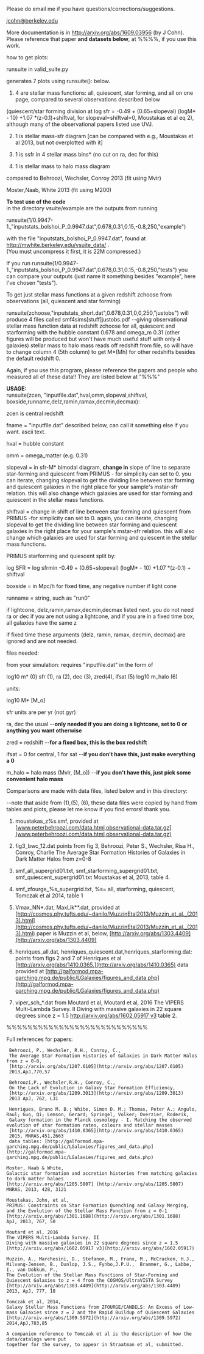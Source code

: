 Please do email me if you have questions/corrections/suggestions.

jcohn@berkeley.edu

More documentation is in  http://arxiv.org/abs/1609.03956 (by J Cohn).  Please reference that paper <b>and datasets below</b>, at %%%%,  if you use this work.
   
how to get plots:

runsuite in valid_suite.py 

generates 7 plots using runsuite(): below.

1. 4 are stellar mass functions:
all, quiescent, star forming, and all on one page, compared to several observations described below

(quiescent/star forming division at log sfr = -0.49 + (0.65+slopeval) (logM* - 10) +1.07 *(z-0.1)+shiftval, for slopeval=shiftval=0,
Moustakas et al eq 2), although many of the observational papers listed use UVJ.

2. 1 is stellar mass-sfr diagram [can be compared with e.g., Moustakas et al 2013, but not overplotted with it]

3. 1 is ssfr in 4 stellar mass bins* (no cut on ra, dec for this)

4. 1 is stellar mass to halo mass diagram 

compared to Behroozi, Wechsler, Conroy 2013 (fit using Mvir)

Moster,Naab, White 2013 (fit using M200)

<b>To test use of the code</b><br>
in the directory vsuite/example are the outputs from running

runsuite(1/0.9947-1.,"inputstats_bolshoi_P_0.9947.dat",0.678,0.31,0.15,-0.8,250,"example")

with the file "inputstats_bolshoi_P_0.9947.dat", found at <a href="http://mwhite.berkeley.edu/vsuite_data">http://mwhite.berkeley.edu/vsuite_data/</a> .  
(You must uncompress it first, it is 22M compressed.)

If you run 
runsuite(1/0.9947-1.,"inputstats_bolshoi_P_0.9947.dat",0.678,0.31,0.15,-0.8,250,"tests")
you can compare your outputs (just name it something besides "example", here I've chosen "tests").

To get just stellar mass functions at a given redshift zchoose from observations (all, quiescent and star forming)

runsuite(zchoose,"inputstats_short.dat",0.678,0.31,0,0,250,"justobs") 
will produce 4 files called smf4sims[stuff]justobs.pdf
--giving observational stellar mass function data at redshift zchoose for
all, quiescent and starforming
with the hubble constant 0.678 and omega_m 0.31
(other figures will be produced but won't have much useful stuff with only 4 galaxies)
stellar mass to halo mass reads off redshift from file, so will have to change column 4 (5th column) to get M*(Mh) for other redshifts
besides the default redshift 0.


Again, if you use this program, please reference the papers and people who measured
all of these data!!
They are listed below at "%%%"


<b>USAGE:</b><br>
runsuite(zcen, "inputfile.dat",hval,omm,slopeval,shiftval, boxside,runname,delz,ramin,ramax,decmin,decmax):

zcen is central redshift

fname = "inputfile.dat" described below, can call it something else
 if you want.  ascii text.
 
hval  = hubble constant

omm = omega_matter (e.g. 0.31)

slopeval = in sfr-M* bimodal diagram, **change in** slope of line to separate star-forming and quiescent from PRIMUS - for simplicity can set to 0.
   you can iterate, changing slopeval to get the dividing line between star forming and quiescent galaxies in the right place for your sample's mstar-sfr relation.  this will also change which galaxies are used for star forming and quiescent in the stellar mass functions.
   
shiftval = change in shift of line between star forming and quiescent from PRIMUS -for simplicity can set to 0.
  again, you can iterate, changing slopeval to get the dividing line between star forming and quiescent galaxies in the right place for your sample's mstar-sfr relation.  this will also change which galaxies are used for star forming and quiescent in the stellar mass functions.

PRIMUS starforming and quiescent split by: 

log SFR = log sfrmin -0.49 + (0.65+slopeval) (logM* - 10) +1.07 *(z-0.1) + shiftval 

boxside = in Mpc/h for fixed time, any negative number if light cone

runname = string, such as "run0"

if lightcone, delz,ramin,ramax,decmin,decmax listed next.
you do not need ra or dec if you are not using a lightcone, and if you are in a fixed time box, all galaxies have the same z

if fixed time these arguments (delz, ramin, ramax, decmin, decmax)
are ignored and are not needed.


 files needed:


 from your simulation: requires "inputfile.dat" in the form of 

 log10 m* (0) sfr (1), ra (2), dec (3), zred(4), ifsat (5) log10 m_halo (6)

 units:

log10 M* [M_o]

sfr units are per yr (not gyr)

 ra, dec the usual --**only needed if you are doing a lightcone, set to 0 or anything you want otherwise**

 zred = redshift --**for a fixed box, this is the box redshift**

ifsat = 0 for central, 1 for sat --**if you don't have this, just make everything a 0**

 m_halo = halo mass (Mvir, [M_o]) --**if you don't have this, just pick some convenient halo mass**

Comparisons are made with data files, listed below and in this directory: 

--note that aside from (1),(5), (6), these data files were copied by hand from tables and plots,
please let me know if you find errors!  thank you.

1. moustakas_z%s.smf,
provided at [www.peterbehroozi.com/data.html,observational-data.tar.gz](www.peterbehroozi.com/data.html,observational-data.tar.gz)

2. fig3_bwc_12.dat
points from fig 3, Behroozi, Peter S., Wechsler, Risa H., Conroy, Charlie
    The Average Star Formation Histories of Galaxies in Dark Matter Halos from z=0-8


3. smf_all_supergrid01.txt, smf_starforming_supergrid01.txt,
smf_quiescent_supergrid01.txt
 Moustakas et al, 2013, table 4.

4. smf_zfourge_%s_supergrid.txt, %s= all, starforming, quiescent,
 Tomczak et al 2014, table 1
 

5. Vmax_NN*.dat, MaxLik**.dat, 
provided at
[http://cosmos.phy.tufts.edu/~danilo/MuzzinEtal2013/Muzzin_et_al._(2013).html](http://cosmos.phy.tufts.edu/~danilo/MuzzinEtal2013/Muzzin_et_al._(2013).html)
paper is Muzzin et al, below, [http://arxiv.org/abs/1303.4409](http://arxiv.org/abs/1303.4409)

6.  henriques_all.dat, henriques_quiescent.dat,henriques_starforming.dat:
 points from figs 2 and 7 of Henriques et al
[http://arxiv.org/abs/1410.0365,](http://arxiv.org/abs/1410.0365) data provided at
 [http://galformod.mpa-garching.mpg.de/public/LGalaxies/figures_and_data.php](http://galformod.mpa-garching.mpg.de/public/LGalaxies/figures_and_data.php)

7. viper_sch_*.dat from Moutard et al,    Moutard et al, 2016
    The VIPERS Multi-Lambda Survey. II
Diving with massive galaxies in 22 square degrees since z = 1.5
    [http://arxiv.org/abs/1602.05917 v3](http://arxiv.org/abs/1602.05917)
    table 2.
     
%%%%%%%%%%%%%%%%%%%%%%%%%%%

Full references for papers:

     Behroozi, P., Wechsler, R.H., Conroy, C.,
     The Average Star Formation Histories of Galaxies in Dark Matter Halos from z = 0-8,
     [http://arxiv.org/abs/1207.6105](http://arxiv.org/abs/1207.6105)
     2013,ApJ,770,57

     Behroozi,P., Wechsler,R.H., Conroy, C.,
     On the Lack of Evolution in Galaxy Star Formation Efficiency,
     [http://arxiv.org/abs/1209.3013](http://arxiv.org/abs/1209.3013)
     2013 ApJ, 762, L31

     Henriques, Bruno M. B.; White, Simon D. M.; Thomas, Peter A.; Angulo, Raul; Guo, Qi; Lemson, Gerard; Springel, Volker; Overzier, Roderik,
     Galaxy formation in the Planck cosmology - I. Matching the observed evolution of star formation rates, colours and stellar masses
     [http://arxiv.org/abs/1410.0365](http://arxiv.org/abs/1410.0365)
     2015, MNRAS,451,2663 
     data tables: [http://galformod.mpa-garching.mpg.de/public/LGalaxies/figures_and_data.php](http://galformod.mpa-garching.mpg.de/public/LGalaxies/figures_and_data.php)

    Moster, Naab & White, 
    Galactic star formation and accretion histories from matching galaxies to dark matter haloes
    [http://arxiv.org/abs/1205.5807] (http://arxiv.org/abs/1205.5807)
    MNRAS, 2013, 428, 3121
     
    Moustakas, John, et al,
    PRIMUS: Constraints on Star Formation Quenching and Galaxy Merging, and the Evolution of the Stellar Mass Function from z = 0-1
    [http://arxiv.org/abs/1301.1688](http://arxiv.org/abs/1301.1688)
    ApJ, 2013, 767, 50

    Moutard et al, 2016
    The VIPERS Multi-Lambda Survey. II
    Diving with massive galaxies in 22 square degrees since z = 1.5
    [http://arxiv.org/abs/1602.05917 v3](http://arxiv.org/abs/1602.05917) 
    
    Muzzin, A., Marchesini, D., Stefanon, M., Franx, M., McCracken, H.J., Milvang-Jensen, B., Dunlop, J.S., Fynbo,J.P.U.,  Brammer, G., Labbe, I., van Dokkum, P., 
    The Evolution of the Stellar Mass Functions of Star-Forming and Quiescent Galaxies to z = 4 from the COSMOS/UltraVISTA Survey
    [http://arxiv.org/abs/1303.4409](http://arxiv.org/abs/1303.4409)
    2013, ApJ, 777, 18

    Tomczak et al, 2014,
    Galaxy Stellar Mass Functions from ZFOURGE/CANDELS: An Excess of Low-mass Galaxies since z = 2 and the Rapid Buildup of Quiescent Galaxies
    [http://arxiv.org/abs/1309.5972](http://arxiv.org/abs/1309.5972)
    2014,ApJ,783,85

    A companion reference to Tomczak et al is the description of how the data/catalogs were put
    together for the survey, to appear in Straatman et al, submitted.
